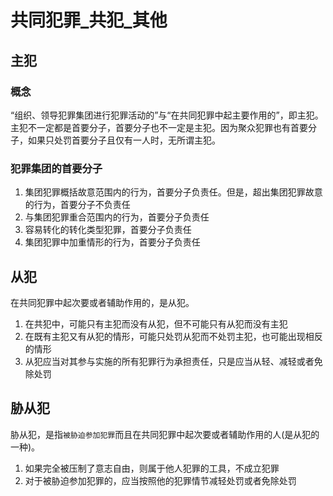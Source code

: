 # 共同犯罪_共犯_其他

## 主犯

### 概念

“组织、领导犯罪集团进行犯罪活动的”与“在共同犯罪中起主要作用的”，即主犯。主犯不一定都是首要分子，首要分子也不一定是主犯。因为聚众犯罪也有首要分子，如果只处罚首要分子且仅有一人时，无所谓主犯。

### 犯罪集团的首要分子

1. 集团犯罪概括故意范围内的行为，首要分子负责任。但是，超出集团犯罪故意的行为，首要分子不负责任
2. 与集团犯罪重合范围内的行为，首要分子负责任
3. 容易转化的转化类型犯罪，首要分子负责任
4. 集团犯罪中加重情形的行为，首要分子负责任

## 从犯

在共同犯罪中起次要或者辅助作用的，是从犯。

1. 在共犯中，可能只有主犯而没有从犯，但不可能只有从犯而没有主犯
2. 在既有主犯又有从犯的情形，可能只处罚从犯而不处罚主犯，也可能出现相反的情形
3. 从犯应当对其参与实施的所有犯罪行为承担责任，只是应当从轻、减轻或者免除处罚

## 胁从犯

胁从犯，是指`被胁迫参加犯罪`而且在共同犯罪中起次要或者辅助作用的人(是从犯的一种)。

1. 如果完全被压制了意志自由，则属于他人犯罪的工具，不成立犯罪
2. 对于被胁迫参加犯罪的，应当按照他的犯罪情节减轻处罚或者免除处罚

